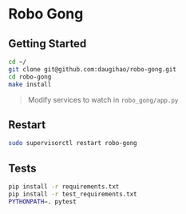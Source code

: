 # Robo Gong

## Getting Started

```bash
cd ~/
git clone git@github.com:daugihao/robo-gong.git
cd robo-gong
make install
```

> Modify services to watch in `robo_gong/app.py`


## Restart

```bash
sudo supervisorctl restart robo-gong 
```

## Tests

```bash
pip install -r requirements.txt
pip install -r test_requirements.txt
PYTHONPATH=. pytest
```